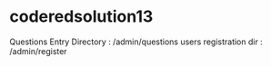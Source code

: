 coderedsolution13
=================

Questions Entry Directory : /admin/questions
users registration dir : /admin/register